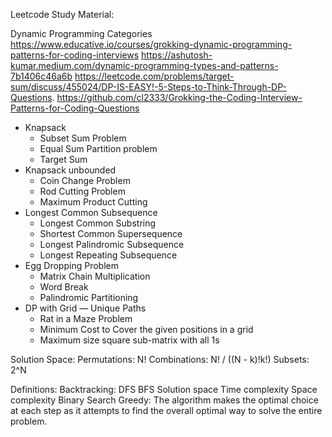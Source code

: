 Leetcode Study Material:

Dynamic Programming Categories
https://www.educative.io/courses/grokking-dynamic-programming-patterns-for-coding-interviews
https://ashutosh-kumar.medium.com/dynamic-programming-types-and-patterns-7b1406c46a6b
https://leetcode.com/problems/target-sum/discuss/455024/DP-IS-EASY!-5-Steps-to-Think-Through-DP-Questions.
https://github.com/cl2333/Grokking-the-Coding-Interview-Patterns-for-Coding-Questions
- Knapsack
	- Subset Sum Problem
	- Equal Sum Partition problem
	- Target Sum
- Knapsack unbounded
	- Coin Change Problem
	- Rod Cutting Problem
	- Maximum Product Cutting
- Longest Common Subsequence
	- Longest Common Substring
	- Shortest Common Supersequence
	- Longest Palindromic Subsequence
	- Longest Repeating Subsequence
- Egg Dropping Problem
	- Matrix Chain Multiplication
	- Word Break
	- Palindromic Partitioning
- DP with Grid — Unique Paths
	- Rat in a Maze Problem
	- Minimum Cost to Cover the given positions in a grid
	- Maximum size square sub-matrix with all 1s
	
Solution Space:
Permutations: N!
Combinations: N! / ((N - k)!k!)
Subsets: 2^N

Definitions:
Backtracking:
DFS
BFS
Solution space
Time complexity
Space complexity
Binary Search
Greedy: The algorithm makes the optimal choice at each step as it attempts to find the overall optimal way to solve the entire problem.